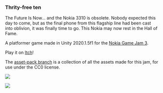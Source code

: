 ### Thrity-free ten

The Future Is Now... and the Nokia 3310 is obsolete. Nobody expected this day to come, but as the final phone from this flagship line had been cast into oblivion, it was finally time to go. This Nokia may now rest in the Hall of Fame.

A platformer game made in Unity 2020.1.5f1 for the [Nokia Game Jam 3](https://itch.io/jam/nokiajam3).

Play it on [Itch](https://julzerinos.itch.io/3310)!

The [asset-pack branch](https://github.com/julzerinos/unity-3310/tree/asset-pack) is a collection of all the assets made for this jam, for use under the CC0 license.

![](https://img.itch.zone/aW1hZ2UvOTA4MzI5LzUxNTU0OTkuZ2lm/250x600/dPoWxW.gif)

![](https://img.itch.zone/aW1hZ2UvOTA4MzI5LzUxNTU1MDQuZ2lm/250x600/L2AD7b.gif)
